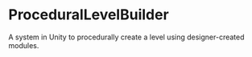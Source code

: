 # ProceduralLevelBuilder
A system in Unity to procedurally create a level using designer-created modules.
